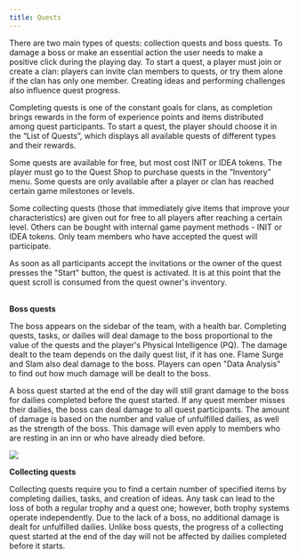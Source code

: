 ```yaml
---
title: Quests
---
```

There are two main types of quests: collection quests and boss quests. To damage a boss or make an essential action the user needs to make a positive click during the playing day. To start a quest, a player must join or create a clan: players can invite clan members to quests, or try them alone if the clan has only one member. Creating ideas and performing challenges also influence quest progress. 

Completing quests is one of the constant goals for clans, as completion brings rewards in the form of experience points and items distributed among quest participants. To start a quest, the player should choose it in the “List of Quests”, which displays all available quests of different types and their rewards. 

Some quests are available for free, but most cost INIT or IDEA tokens. The player must go to the Quest Shop to purchase quests in the ”Inventory” menu. Some quests are only available after a player or clan has reached certain game milestones or levels. 



Some collecting quests (those that immediately give items that improve your characteristics) are given out for free to all players after reaching a certain level. Others can be bought with internal game payment methods - INIT or IDEA tokens. Only team members who have accepted the quest will participate.

As soon as all participants accept the invitations or the owner of the quest presses the "Start" button, the quest is activated. It is at this point that the quest scroll is consumed from the quest owner's inventory.

\
**Boss quests**

The boss appears on the sidebar of the team, with a health bar. Completing quests, tasks, or dailies will deal damage to the boss proportional to the value of the quests and the player's Physical Intelligence (PQ). The damage dealt to the team depends on the daily quest list, if it has one. Flame Surge and Slam also deal damage to the boss. Players can open "Data Analysis" to find out how much damage will be dealt to the boss.



A boss quest started at the end of the day will still grant damage to the boss for dailies completed before the quest started. If any quest member misses their dailies, the boss can deal damage to all quest participants. The amount of damage is based on the number and value of unfulfilled dailies, as well as the strength of the boss. This damage will even apply to members who are resting in an inn or who have already died before.

![](img/undraw_docusaurus_tree.svg)

**Collecting quests**

Collecting quests require you to find a certain number of specified items by completing dailies, tasks, and creation of ideas. Any task can lead to the loss of both a regular trophy and a quest one; however, both trophy systems operate independently. Due to the lack of a boss, no additional damage is dealt for unfulfilled dailies. Unlike boss quests, the progress of a collecting quest started at the end of the day will not be affected by dailies completed before it starts.